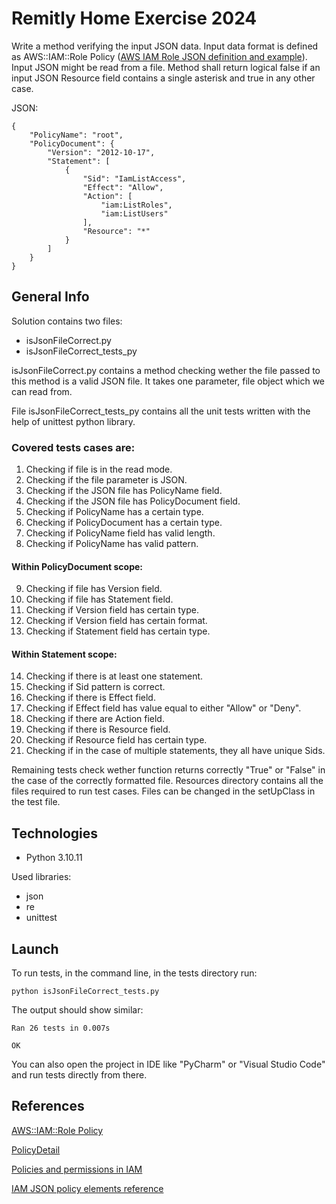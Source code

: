 
# Remitly Home Exercise 2024

Write a method verifying the input JSON data. Input data format is defined as AWS::IAM::Role Policy ([AWS IAM Role JSON definition and example](https://docs.aws.amazon.com/AWSCloudFormation/latest/UserGuide/aws-properties-iam-role-policy.html)). Input JSON might be read from a file. Method shall return logical false if an input JSON Resource field contains a single asterisk and true in any other case.

JSON:

```
{
    "PolicyName": "root",
    "PolicyDocument": {
        "Version": "2012-10-17",
        "Statement": [
            {
                "Sid": "IamListAccess",
                "Effect": "Allow",
                "Action": [
                    "iam:ListRoles",
                    "iam:ListUsers"
                ],
                "Resource": "*"
            }
        ]
    }
}
```


## General Info

Solution contains two files:

* isJsonFileCorrect.py
* isJsonFileCorrect_tests_py

isJsonFileCorrect.py contains a method checking wether the file passed to this method is a valid JSON file.
It takes one parameter, file object which we can read from.

File isJsonFileCorrect_tests_py contains all the unit tests written with the help of unittest python library.

### Covered tests cases are:

1. Checking if file is in the read mode.
2. Checking if the file parameter is JSON.
3. Checking if the JSON file has PolicyName field.
4. Checking if the JSON file has PolicyDocument field.
5. Checking if PolicyName has a certain type.
6. Checking if PolicyDocument has a certain type.
7. Checking if PolicyName field has valid length.
8. Checking if PolicyName has valid pattern.


#### Within PolicyDocument scope:

9. Checking if file has Version field.
10. Checking if file has Statement field.
11. Checking if Version field has certain type.
12. Checking if Version field has certain format.
13. Checking if Statement field has certain type.

#### Within Statement scope:

14. Checking if there is at least one statement.
15. Checking if Sid pattern is correct. 
16. Checking if there is Effect field.
17. Checking if Effect field has value equal to either "Allow" or "Deny".
18. Checking if there are Action field.
19. Checking if there is Resource field.
20. Checking if Resource field has certain type.
21. Checking if in the case of multiple statements, they all have unique Sids.

Remaining tests check wether function returns correctly "True" or "False" in the case of the correctly formatted file.
Resources directory contains all the files required to run test cases. Files can be changed in the setUpClass in the test file.

## Technologies

* Python 3.10.11

Used libraries:

* json 
* re
* unittest
## Launch

To run tests, in the command line, in the tests directory run:

```
python isJsonFileCorrect_tests.py
```

The output should show similar:

```
Ran 26 tests in 0.007s

OK
```

You can also open the project in IDE like "PyCharm" or "Visual Studio Code" and run tests directly from there.

## References
[AWS::IAM::Role Policy](https://docs.aws.amazon.com/AWSCloudFormation/latest/UserGuide/aws-properties-iam-role-policy.html)

[PolicyDetail](https://docs.aws.amazon.com/IAM/latest/APIReference/API_PolicyDetail.html)

[Policies and permissions in IAM](https://docs.aws.amazon.com/IAM/latest/UserGuide/access_policies.html#access_policies-json)

[IAM JSON policy elements reference](https://docs.aws.amazon.com/IAM/latest/UserGuide/reference_policies_elements.html)

